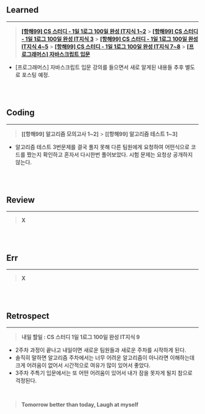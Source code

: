 ## Learned

---

> **[[항해99] CS 스터디 - 1일 1로그 100일 완성 IT지식 1~2](https://velog.io/@lilclown/book1)** > **[[항해99] CS 스터디 - 1일 1로그 100일 완성 IT지식 3](https://velog.io/@lilclown/book2)** > **[[항해99] CS 스터디 - 1일 1로그 100일 완성 IT지식 4~5](https://velog.io/@lilclown/book3)** > **[[항해99] CS 스터디 - 1일 1로그 100일 완성 IT지식 7~8](https://velog.io/@lilclown/book4)** > **[[프로그래머스] 자바스크립트 입문](https://programmers.co.kr/learn/courses/3)**

- [프로그래머스] 자바스크립트 입문 강의를 들으면서 새로 알게된 내용들 추후 별도로 포스팅 예정.

<br><br>

## Coding

---

> **[[항해99] 알고리즘 모의고사 1~2]** > **[[항해99] 알고리즘 테스트 1~3]**

- 알고리즘 테스트 3번문제를 결국 풀지 못해 다른 팀원에게 요청하여 어떤식으로 코드를 짰는지 확인하고 혼자서 다시한번 풀어보았다. 시험 문제는 요청상 공개하지 않는다.

<br><br>

## Review

---

> **X**

<br><br>

## Err

---

> **X**

<br><br>

## Retrospect

---

> **내일 할일 : CS 스터디 1일 1로그 100일 완성 IT지식 9**

- 2주차 과정이 끝나고 내일이면 새로운 팀원들과 새로운 주차를 시작하게 된다.
- 솔직히 말하면 알고리즘 주차에서는 너무 어려운 알고리즘이 아니라면 이해하는데 크게 어려움이 없어서 시간적으로 여유가 많이 있어서 좋았다.
- 3주차 주특기 입문에서는 또 어떤 어려움이 있어서 내가 잠을 못자게 될지 참으로 걱정된다.

<br>

> **Tomorrow better than today, Laugh at myself**
